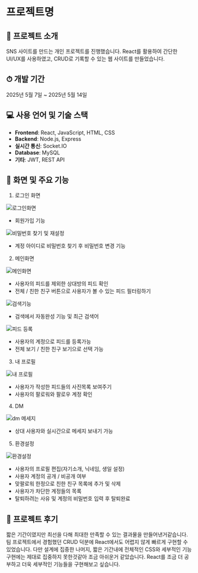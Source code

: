 # 프로젝트명

## 📝 프로젝트 소개
SNS 사이트를 만드는 개인 프로젝트를 진행했습니다. 
React를 활용하여 간단한 UI/UX를 사용하였고, CRUD로 기록할 수 있는 웹 사이트를 만들었습니다.

## ⏱ 개발 기간
2025년 5월 7일 ~ 2025년 5월 14일

## 💻 사용 언어 및 기술 스택
- **Frontend**: React, JavaScript, HTML, CSS
- **Backend**: Node.js, Express
- **실시간 통신**: Socket.IO
- **Database**: MySQL
- **기타**: JWT, REST API

## 📱 화면 및 주요 기능
1. 로그인 화면

![로그인화면](https://github.com/user-attachments/assets/b16262a4-5c90-4022-a714-1a324c26a83c)
- 회원가입 기능
  
![비밀번호 찾기 및 재설정](https://github.com/user-attachments/assets/f02458ce-d00a-4030-814c-d11a04750b3a)
- 계정 아이디로 비밀번호 찾기 후 비밀번호 변경 기능

2. 메인화면

![메인화면](https://github.com/user-attachments/assets/c2128916-7a60-457e-a02e-44add81d9648)
- 사용자의 피드를 제외한 상대방의 피드 확인
- 전체 / 친한 친구 버튼으로 사용자가 볼 수 있는 피드 필터링하기

![검색기능](https://github.com/user-attachments/assets/ade57b8c-b3af-4d00-b916-033c32499819)
- 검색에서 자동완성 기능 및 최근 검색어

![피드 등록](https://github.com/user-attachments/assets/4510eed3-af33-4ef8-86b1-3ad3d65f2ffc)
- 사용자의 계정으로 피드를 등록가능
- 전체 보기 / 친한 친구 보기으로 선택 가능

3. 내 프로필

![내 프로필](https://github.com/user-attachments/assets/f5afede0-10d8-4ea0-96bc-f20d7e8baa02)
- 사용자가 작성한 피드들의 사진목록 보여주기
- 사용자의 팔로워와 팔로우 계정 확인

4. DM

![dm 메세지](https://github.com/user-attachments/assets/fbf97ca9-4940-465f-a806-b6a121b44ffa)
- 상대 사용자와 실시간으로 메세지 보내기 가능

5. 환경설정

![환경설정](https://github.com/user-attachments/assets/988947a0-8af8-4445-9d8d-d31f64fb411b)
- 사용자의 프로필 편집(자기소개, 닉네임, 생일 설정)
- 사용자 계정의 공개 / 비공개 여부
- 맞팔로워 한정으로 친한 친구 목록에 추가 및 삭제
- 사용자가 차단한 계정들의 목록
- 탈퇴하려는 사유 및 계정의 비밀번호 입력 후 탈퇴완료

## 💬 프로젝트 후기
짧은 기간이였지만 최선을 다해 최대한 만족할 수 있는 결과물을 만들어낸거같습니다.
팀 프로젝트에서 경험했던 CRUD 덕분에 React에서도 어렵지 않게 빠르게 구현할 수 있었습니다.
다만 설계에 집중한 나머지, 짧은 기간내에 전체적인 CSS와 세부적인 기능구현에는 제대로 집중하지 못한것같아 조금 아쉬운거 같았습니다.
React를 조금 더 공부하고 더욱 세부적인 기능들을 구현해보고 싶습니다.
